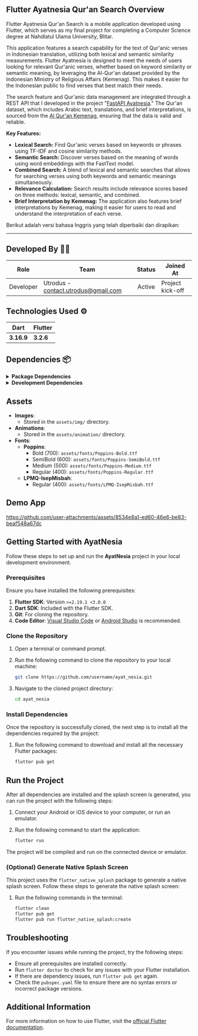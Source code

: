 
## **Flutter Ayatnesia Qur'an Search Overview**

Flutter Ayatnesia Qur'an Search is a mobile application developed using Flutter, which serves as my final project for completing a Computer Science degree at Nahdlatul Ulama University, Blitar.

This application features a search capability for the text of Qur'anic verses in Indonesian translation, utilizing both lexical and semantic similarity measurements. Flutter Ayatnesia is designed to meet the needs of users looking for relevant Qur'anic verses, whether based on keyword similarity or semantic meaning, by leveraging the Al-Qur'an dataset provided by the Indonesian Ministry of Religious Affairs (Kemenag). This makes it easier for the Indonesian public to find verses that best match their needs.

The search feature and Qur'anic data management are integrated through a REST API that I developed in the project "[FastAPI Ayatnesia](https://github.com/utrodus/fastapi-ayatnesia)." The Qur'an dataset, which includes Arabic text, translations, and brief interpretations, is sourced from the [Al Qur'an Kemenag](https://quran.kemenag.go.id/), ensuring that the data is valid and reliable.

**Key Features:**
- **Lexical Search:** Find Qur'anic verses based on keywords or phrases using TF-IDF and cosine similarity methods.
- **Semantic Search:** Discover verses based on the meaning of words using word embeddings with the FastText model.
- **Combined Search:** A blend of lexical and semantic searches that allows for searching verses using both keywords and semantic meanings simultaneously.
- **Relevance Calculation:** Search results include relevance scores based on three methods: lexical, semantic, and combined.
- **Brief Interpretation by Kemenag:** The application also features brief interpretations by Kemenag, making it easier for users to read and understand the interpretation of each verse.


Berikut adalah versi bahasa Inggris yang telah diperbaiki dan dirapikan:

---

## Developed By 👨‍💻

| Role      | Team                                | Status | Joined At        |
| --------- | ----------------------------------- | :----: | ---------------- |
| Developer | Utrodus - <contact.utrodus@gmail.com> | Active | Project kick-off |

## Technologies Used ⚙

| Dart       | Flutter   |
| ---------- | --------- |
| **3.16.9** | **3.2.6** |

## Dependencies 📦

<details>
<summary><strong>Package Dependencies</strong></summary>

| Package                    | Version       | Description                                                                                                       |
|----------------------------|---------------|-------------------------------------------------------------------------------------------------------------------|
| animate_do                 | ^3.0.2        | A package used to add attractive animations to widgets.                                                           |
| cupertino_icons            | ^1.0.2        | iOS style icons for use in the application.                                                                       |
| dartz                      | ^0.10.1       | A library providing functional data structures like `Either`, `Option`, and more.                                 |
| dio                        | ^5.2.1+1      | An HTTP client supporting interceptors, cancellation, and other advanced features for API communication.          |
| flutter                    | sdk: flutter  | A framework for building natively compiled applications for mobile, web, and desktop from a single codebase.      |
| flutter_staggered_animations| ^1.1.1       | A library for adding staggered animations to lists of widgets.                                                    |
| flutter_screenutil         | ^5.8.4        | A package for handling screen responsiveness in Flutter.                                                          |
| get                        | ^4.6.6        | A simple yet powerful state management library for Flutter applications.                                          |
| ionicons                   | ^0.2.2        | A package providing a variety of Ionicons style icons.                                                            |
| logger                     | ^2.4.0        | A library for logging within Flutter applications.                                                                |
| lottie                     | ^3.1.2        | A package for displaying Lottie animations, compiled from After Effects.                                          |
| get_storage                | 2.1.1         | A simple and fast data storage package for Flutter.                                                               |

</details>

<details>
<summary><strong>Development Dependencies</strong></summary>

| Dev Dependency            | Version       | Description                                                                                                       |
|---------------------------|---------------|-------------------------------------------------------------------------------------------------------------------|
| flutter_lints             | ^4.0.0        | Linting rules for Flutter projects.                                                                               |
| flutter_native_splash     | ^2.2.17       | Generates native splash screens for Flutter applications.                                                         |
| flutter_test              | sdk: flutter  | A package for writing unit tests and widget tests in Flutter.                                                     |

</details>

## Assets

- **Images**: 
  - Stored in the `assets/img/` directory.
- **Animations**:
  - Stored in the `assets/animation/` directory.
- **Fonts**:
  - **Poppins**:
    - Bold (700): `assets/fonts/Poppins-Bold.ttf`
    - SemiBold (600): `assets/fonts/Poppins-SemiBold.ttf`
    - Medium (500): `assets/fonts/Poppins-Medium.ttf`
    - Regular (400): `assets/fonts/Poppins-Regular.ttf`
  - **LPMQ-IsepMisbah**:
    - Regular (400): `assets/fonts/LPMQ-IsepMisbah.ttf`

## Demo App

https://github.com/user-attachments/assets/8534e8a1-ed60-46e6-be83-beaf548a67dc



## Getting Started with AyatNesia

Follow these steps to set up and run the **AyatNesia** project in your local development environment.

### Prerequisites

Ensure you have installed the following prerequisites:

1. **Flutter SDK**: Version `>=2.19.1 <3.0.0`
2. **Dart SDK**: Included with the Flutter SDK.
3. **Git**: For cloning the repository.
4. **Code Editor**: [Visual Studio Code](https://code.visualstudio.com/) or [Android Studio](https://developer.android.com/studio) is recommended.

### Clone the Repository

1. Open a terminal or command prompt.
2. Run the following command to clone the repository to your local machine:

    ```bash
    git clone https://github.com/username/ayat_nesia.git
    ```

3. Navigate to the cloned project directory:

    ```bash
    cd ayat_nesia
    ```

### Install Dependencies

Once the repository is successfully cloned, the next step is to install all the dependencies required by the project:

1. Run the following command to download and install all the necessary Flutter packages:

    ```bash
    flutter pub get
    ```

## Run the Project

After all dependencies are installed and the splash screen is generated, you can run the project with the following steps:

1. Connect your Android or iOS device to your computer, or run an emulator.
2. Run the following command to start the application:

    ```bash
    flutter run
    ```

The project will be compiled and run on the connected device or emulator.

### (Optional) Generate Native Splash Screen

This project uses the `flutter_native_splash` package to generate a native splash screen. Follow these steps to generate the native splash screen:

1. Run the following commands in the terminal:

    ```bash
    flutter clean
    flutter pub get
    flutter pub run flutter_native_splash:create
    ```

## Troubleshooting

If you encounter issues while running the project, try the following steps:

- Ensure all prerequisites are installed correctly.
- Run `flutter doctor` to check for any issues with your Flutter installation.
- If there are dependency issues, run `flutter pub get` again.
- Check the `pubspec.yaml` file to ensure there are no syntax errors or incorrect package versions.

## Additional Information
For more information on how to use Flutter, visit the [official Flutter documentation](https://flutter.dev/docs).


